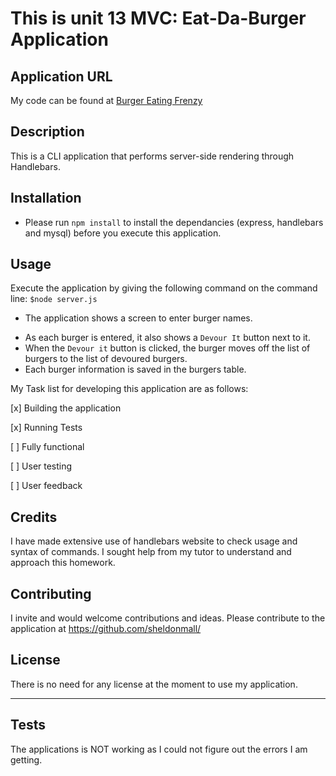 # This is unit 13 MVC: Eat-Da-Burger Application

## Application URL

My code can be found at [Burger Eating Frenzy](https://sheldonmall.github.io/burger/) 

<!-- ![Team Page](./screenshot.png)

![Demo Video](https://drive.google.com/file/d/1doOp77T7RVuaVFv5SMLtCwkHwe9GZuvW/view) -->

## Description

This is a CLI application that performs server-side rendering through Handlebars.

## Installation

* Please run `npm install` to install the dependancies (express, handlebars and mysql) before you execute this application.

## Usage 

Execute the application by giving the following command on the command line:
`$node server.js`

* The application shows a screen to enter burger names. 
- As each burger is entered, it also shows a `Devour It` button next to it.
- When the `Devour it` button is clicked, the burger moves off the list of burgers to the list of devoured burgers.
- Each burger information is saved in the burgers table.

My Task list for developing this application are as follows:

[x] Building the application

[x] Running Tests 

[ ] Fully functional

[ ] User testing

[ ] User feedback 


## Credits

I have made extensive use of handlebars website to check usage and syntax of commands. I sought help from my tutor to understand and approach this homework.

## Contributing

I invite and would welcome contributions and ideas. Please contribute to the application at https://github.com/sheldonmall/

## License

There is no need for any license at the moment to use my application.

---

## Tests

The applications is NOT working as I could not figure out the errors I am getting.
